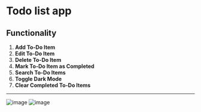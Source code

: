 # Todo list app

## Functionality
1. **Add To-Do Item**
2. **Edit To-Do Item**
3. **Delete To-Do Item**
4. **Mark To-Do Item as Completed**
5. **Search To-Do Items**
6. **Toggle Dark Mode**
7. **Clear Completed To-Do Items**
---
![image](https://github.com/user-attachments/assets/2fee0d93-4e87-4428-a124-dfb416487960)
![image](https://github.com/user-attachments/assets/1fb31ce5-4d04-4db5-800b-38229a70d9f7)
